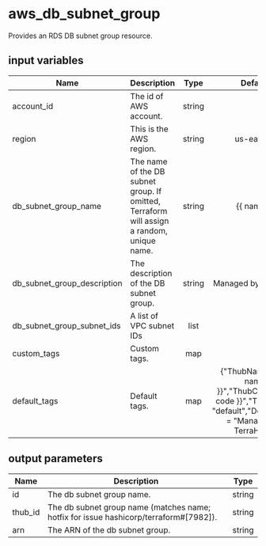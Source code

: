 # aws_db_subnet_group

Provides an RDS DB subnet group resource.

## input variables

| Name | Description | Type | Default | Required |
|------|-------------|:----:|:-----:|:-----:|
|account_id|The id of AWS account.|string||Yes|
|region|This is the AWS region.|string|us-east-1|Yes|
|db_subnet_group_name|The name of the DB subnet group. If omitted, Terraform will assign a random, unique name.|string|{{ name }}|No|
|db_subnet_group_description|The description of the DB subnet group.|string|Managed by TerraHub|No|
|db_subnet_group_subnet_ids|A list of VPC subnet IDs|list||Yes|
|custom_tags|Custom tags.|map||No|
|default_tags|Default tags.|map|{"ThubName"= "{{ name }}","ThubCode"= "{{ code }}","ThubEnv"= "default","Description" = "Managed by TerraHub"}|No|

## output parameters

| Name | Description | Type |
|------|-------------|:----:|
|id|The db subnet group name.|string|
|thub_id|The db subnet group name (matches name; hotfix for issue hashicorp/terraform#[7982]).|string|
|arn|The ARN of the db subnet group.|string|
